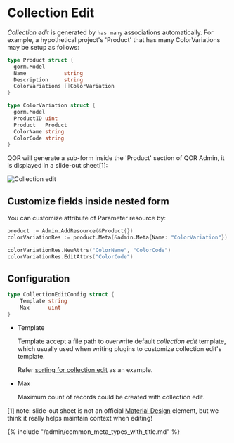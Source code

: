 # Collection Edit

*Collection edit* is generated by `has many` associations automatically. For example, a hypothetical project's 'Product' that has many ColorVariations may be setup as follows:

```go
type Product struct {
  gorm.Model
  Name            string
  Description     string
  ColorVariations []ColorVariation
}

type ColorVariation struct {
  gorm.Model
  ProductID uint
  Product   Product
  ColorName string
  ColorCode string
}
```

QOR will generate a sub-form inside the 'Product' section of QOR Admin, it is displayed in a slide-out sheet[1]:

![Collection edit](collection_edit.png)

## Customize fields inside nested form

You can customize attribute of Parameter resource by:

```go
product := Admin.AddResource(&Product{})
colorVariationRes := product.Meta(&admin.Meta{Name: "ColorVariation"}).Resource

colorVariationRes.NewAttrs("ColorName", "ColorCode")
colorVariationRes.EditAttrs("ColorCode")
```

## Configuration

```go
type CollectionEditConfig struct {
	Template string
	Max      uint
}
```

* Template

  Template accept a file path to overwrite default *collection edit* template, which usually used when writing plugins to customize collection edit's template.

  Refer [sorting for collection edit](https://github.com/pauradev/sorting/blob/master/sortable_collection.go#L137) as an example.

* Max

  Maximum count of records could be created with collection edit.

[1] note: slide-out sheet is not an official [Material Design](https://material.google.com) element, but we think it really helps maintain context when editing!

{% include "/admin/common_meta_types_with_title.md" %}
